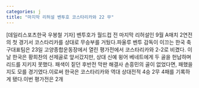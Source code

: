 ```yaml
---
categories: j
title: "마지막 리허설 벤투호 코스타리카와 22 무"
---
```

[데일리스포츠한국 우봉철 기자] 벤투호가 월드컵 전 마지막 리허설인 9월 A매치 2연전의 첫 경기서 코스타리카를 상대로 무승부를 거뒀다.파울루 벤투 감독이 이끄는 한국 축구대표팀은 23일 고양종합운동장에서 열린 평가전에서 코스타리카와 2-2로 비켰다. 이날 한국은 황희찬의 선제골로 앞서갔지만, 상대 신예 윙어 베네트에게 두 골을 헌납하며 리드를 지키지 못했다. 패색이 짙던 후반전 막판 해결사 손흥민의 골이 없었다면, 패했을지도 모를 경기였다.이로써 한국은 코스타리카와 역대 상대전적 4승 2무 4패를 기록하게 됐다.이번 평가전은 2개